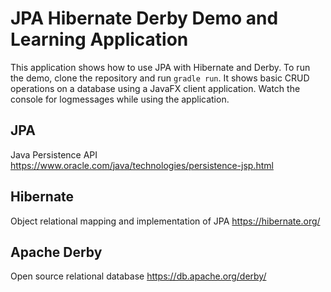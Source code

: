 # JPA Hibernate Derby Demo and Learning Application

This application shows how to use JPA with Hibernate and Derby. To run the demo, clone the repository and run `gradle run`.
It shows basic CRUD operations on a database using a JavaFX client application. Watch the console for logmessages while using the application.

## JPA
Java Persistence API
https://www.oracle.com/java/technologies/persistence-jsp.html

## Hibernate
Object relational mapping and implementation of JPA
https://hibernate.org/

## Apache Derby
Open source relational database
https://db.apache.org/derby/